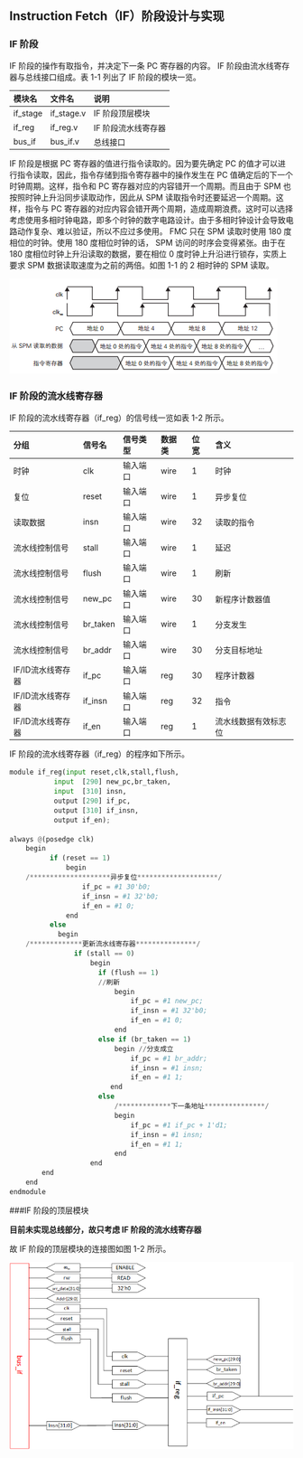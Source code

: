 ## Instruction Fetch（IF）阶段设计与实现

### IF 阶段

IF 阶段的操作有取指令，并决定下一条 PC 寄存器的内容。 IF 阶段由流水线寄存器与总线接口组成。表 1-1 列出了 IF 阶段的模块一览。

| 模块名        | 文件名   |  说明  |
| :---- | :----  | :----  |
| if_stage | if_stage.v  | IF  阶段顶层模块    |
| if_reg   | if_reg.v    | IF 阶段流水线寄存器 |
| bus_if   | bus_if.v    | 总线接口            |

IF 阶段是根据 PC 寄存器的值进行指令读取的。因为要先确定 PC 的值才可以进行指令读取，因此，指令存储到指令寄存器中的操作发生在 PC 值确定后的下一个时钟周期。这样，指令和 PC 寄存器对应的内容错开一个周期。而且由于 SPM 也按照时钟上升沿同步读取动作，因此从 SPM 读取指令时还要延迟一个周期。这样，指令与 PC 寄存器的对应内容会错开两个周期，造成周期浪费。这时可以选择考虑使用多相时钟电路，即多个时钟的数字电路设计。由于多相时钟设计会导致电路动作复杂、难以验证，所以不应过多使用。 FMC 只在 SPM 读取时使用 180 度相位的时钟。使用 180 度相位时钟的话， SPM 访问的时序会变得紧张。由于在 180 度相位时钟上升沿读取的数据，要在相位 0 度时钟上升沿进行锁存，实质上要求 SPM 数据读取速度为之前的两倍。如图 1-1 的 2 相时钟的 SPM 读取。

![Figure 1-1](/image/data_write_SPM.png)

### IF 阶段的流水线寄存器

IF 阶段的流水线寄存器（if_reg）的信号线一览如表 1-2 所示。

| 分组        	| 信号名   	|  信号类型  	| 数据类|位宽	|含义			|
| :---- 	| :----  	| :----  	| :---- | :---- | :----  		|
|时钟		|clk		|输入端口	|wire	|1	|时钟			|
|复位		|reset		|输入端口	|wire	|1	|异步复位		|
|读取数据	|insn		|输入端口	|wire	|32	|读取的指令		|
|流水线控制信号	|stall		|输入端口	|wire	|1	|延迟			|
|流水线控制信号	|flush		|输入端口	|wire	|1	|刷新			|
|流水线控制信号	|new_pc		|输入端口	|wire	|30	|新程序计数器值		|
|流水线控制信号	|br_taken	|输入端口	|wire	|1	|分支发生		|
|流水线控制信号	|br_addr	|输入端口	|wire	|30	|分支目标地址		|
|IF/ID流水线寄存器|if_pc	|输入端口	|reg	|30	|程序计数器		|
|IF/ID流水线寄存器|if_insn 	|输入端口	|reg	|32	|指令			|
|IF/ID流水线寄存器|if_en   	|输入端口	|reg	|1	|流水线数据有效标志位	|

IF 阶段的流水线寄存器（if_reg）的程序如下所示。
```python
module if_reg(input reset,clk,stall,flush,
	       input  [290] new_pc,br_taken,
	       input  [310] insn,
	       output [290] if_pc,
	       output [310] if_insn,
	       output if_en);

always @(posedge clk)
    begin
          if (reset == 1)
	          begin
	/********************异步复位********************/
	              if_pc = #1 30'b0;
	              if_insn = #1 32'b0;
	              if_en = #1 0;
	          end
          else
	        begin
	/*************更新流水线寄存器***************/
	            if (stall == 0)
	                begin
	                  if (flush == 1)                    
	                  //刷新
		                  begin
		                      if_pc = #1 new_pc;
		                      if_insn = #1 32'b0;
		                      if_en = #1 0;
		                  end 
	                  else if (br_taken == 1)
		                  begin //分支成立
		                      if_pc = #1 br_addr;
		                      if_insn = #1 insn;
		                      if_en = #1 1;
		                 end
	                  else                                     
	                      /*************下一条地址***************/
		                  begin
		                      if_pc = #1 if_pc + 1'd1;
		                      if_insn = #1 insn;
		                      if_en = #1 1;
		                  end
	                end
	    end
    end
endmodule
```

###IF 阶段的顶层模块

**目前未实现总线部分，故只考虑 IF 阶段的流水线寄存器**

故 IF 阶段的顶层模块的连接图如图 1-2 所示。

![Figure 1-2](/image/if_stage.png)
